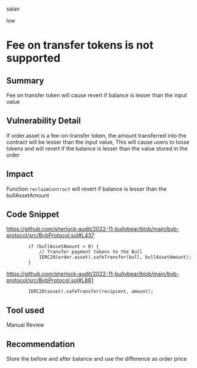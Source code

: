 saian

low

# Fee on transfer tokens is not supported

## Summary

Fee on transfer token will cause revert if balance is lesser than the input value

## Vulnerability Detail

If order.asset is a fee-on-transfer token, the amount transferred into the contract will be lesser than the input value, This will cause users to loose tokens and will revert if the balance is lesser than the value stored in the order

## Impact

Function `reclaimContract` will revert if balance is lesser than the bullAssetAmount

## Code Snippet

https://github.com/sherlock-audit/2022-11-bullvbear/blob/main/bvb-protocol/src/BvbProtocol.sol#L437

```solidity
        if (bullAssetAmount > 0) {
            // Transfer payment tokens to the Bull
            IERC20(order.asset).safeTransfer(bull, bullAssetAmount);
        }

```
https://github.com/sherlock-audit/2022-11-bullvbear/blob/main/bvb-protocol/src/BvbProtocol.sol#L861
```solidity
        IERC20(asset).safeTransfer(recipient, amount);
```

## Tool used

Manual Review

## Recommendation

Store the before and after balance and use the difference as order price
